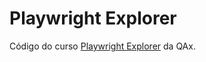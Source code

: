 # Playwright Explorer

Código do curso [Playwright Explorer](https://www.udemy.com/course/playwright-explorer-testando-o-clone-do-spotify/) da QAx.

